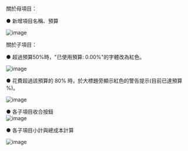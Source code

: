 關於母項目：</br>

● 新增項目名稱、預算

![image](https://github.com/user-attachments/assets/934677d2-deff-47f3-9741-480cff790e9b)

關於子項目：</br>

● 超過預算50%時，"已使用預算: 0.00%"的字體改為紅色。</br>

![image](https://github.com/user-attachments/assets/2393df67-4b16-484b-b491-423a374cf327)

● 花費超過該預算的 80% 時，於大標題旁顯示紅色的警告提示(目前已達預算 %)。</br>

![image](https://github.com/user-attachments/assets/90564f7b-e669-4b6b-9fd0-bb7de7bfad20)

● 各子項目收合按鈕</br>
![image](https://github.com/user-attachments/assets/75ac4507-638d-4ff1-9d2e-aca2e6087fe8)

● 各子項目小計與總成本計算</br>

![image](https://github.com/user-attachments/assets/8a17e533-81b6-450f-8374-a079db82d9a9)

